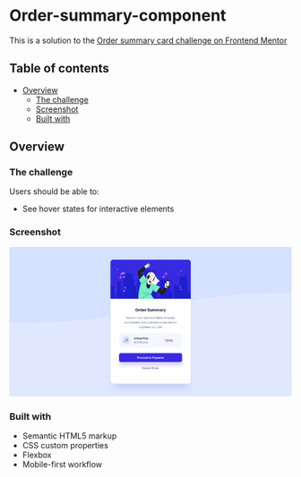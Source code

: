 # Order-summary-component

This is a solution to the [Order summary card challenge on Frontend Mentor](https://www.frontendmentor.io/challenges/order-summary-component-QlPmajDUj)

## Table of contents

- [Overview](#overview)
  - [The challenge](#the-challenge)
  - [Screenshot](#screenshot)
  - [Built with](#built-with)

## Overview

### The challenge

Users should be able to:

- See hover states for interactive elements

### Screenshot

![](./Screenshot.png)

### Built with

- Semantic HTML5 markup
- CSS custom properties
- Flexbox
- Mobile-first workflow
